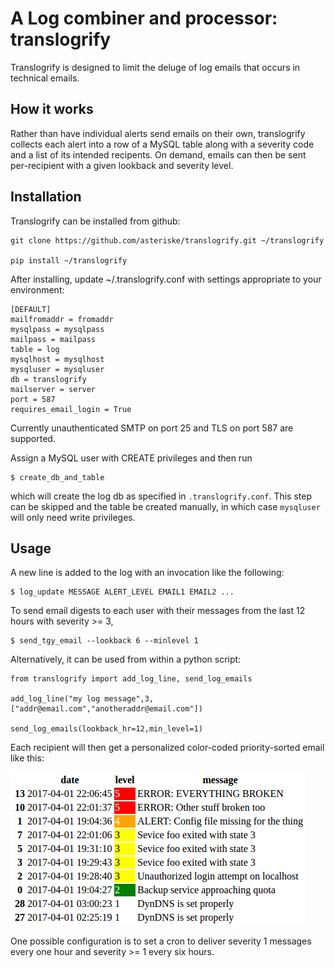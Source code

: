 # A Log combiner and processor: translogrify

Translogrify is designed to limit the deluge of log emails that occurs in technical emails. 

## How it works

Rather than have individual alerts send emails on their own, translogrify collects each alert into a row of a MySQL table along with a severity code and a list of its intended recipents. On demand, emails can then be sent per-recipient with a given lookback and severity level.

## Installation

Translogrify can be installed from github: 

    git clone https://github.com/asteriske/translogrify.git ~/translogrify

    pip install ~/translogrify

After installing, update ~/.translogrify.conf with settings appropriate to your environment:

    [DEFAULT]
    mailfromaddr = fromaddr
    mysqlpass = mysqlpass
    mailpass = mailpass
    table = log
    mysqlhost = mysqlhost
    mysqluser = mysqluser
    db = translogrify 
    mailserver = server
    port = 587
    requires_email_login = True

Currently unauthenticated SMTP on port 25 and TLS on port 587 are supported. 

Assign a MySQL user with CREATE privileges and then run 

    $ create_db_and_table

which will create the log db as specified in `.translogrify.conf`. This step can be skipped and the table be created manually, in which case `mysqluser` will only need write privileges.

## Usage

A new line is added to the log with an invocation like the following:

    $ log_update MESSAGE ALERT_LEVEL EMAIL1 EMAIL2 ...

To send email digests to each user with their messages from the last 12 hours with severity >= 3,

    $ send_tgy_email --lookback 6 --minlevel 1 

Alternatively, it can be used from within a python script:

    from translogrify import add_log_line, send_log_emails

    add_log_line("my log message",3,["addr@email.com","anotheraddr@email.com"])

    send_log_emails(lookback_hr=12,min_level=1)

Each recipient will then get a personalized color-coded priority-sorted email like this:

![translogrify example](https://github.com/asteriske/asteriske.github.io/blob/master/img/translogrify.png)

One possible configuration is to set a cron to deliver severity 1 messages every one hour and severity >= 1 every six hours.
